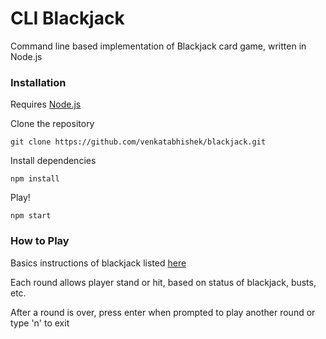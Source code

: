 # CLI Blackjack

Command line based implementation of Blackjack card game, written in Node.js

### Installation

Requires [Node.js](https://nodejs.org) 

Clone the repository

```git clone https://github.com/venkatabhishek/blackjack.git```

Install dependencies

```npm install```

Play!

```npm start```

### How to Play

Basics instructions of blackjack listed [here](https://www.blackjackapprenticeship.com/how-to-play-blackjack/)

Each round allows player stand or hit, based on status of blackjack, busts, etc.

After a round is over, press enter when prompted to play another round or type 'n' to exit
